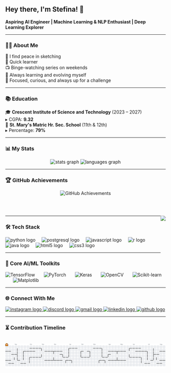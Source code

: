 ## Hey there, I'm Stefina! 👋 
**Aspiring AI Engineer | Machine Learning & NLP Enthusiast | Deep Learning Explorer**

---

### 🧑‍💻 About Me  
🎨 I find peace in sketching  
🧠 Quick learner  
📺 Binge-watching series on weekends  
🔄 Always learning and evolving myself  
🎯 Focused, curious, and always up for a challenge

---

### 📚 Education  
🎓 **Crescent Institute of Science and Technology** (2023 – 2027)  
▸ CGPA: **9.32**  
🏫 **St. Mary's Matric Hr. Sec. School** (11th & 12th)  
▸ Percentage: **79%**

---

### 📊 My Stats
<div align="center">
  <img src="https://github-readme-stats.vercel.app/api?username=Stefina-11&hide_title=false&hide_rank=false&show_icons=true&include_all_commits=true&count_private=true&disable_animations=false&theme=dracula&locale=en&hide_border=false" height="150" alt="stats graph" />
  <img src="https://github-readme-stats.vercel.app/api/top-langs?username=Stefina-11&locale=en&hide_title=false&layout=compact&card_width=320&langs_count=5&theme=dracula&hide_border=false" height="150" alt="languages graph" />
</div>

---

### 🏆 GitHub Achievements
<div align="center">
  <img src="https://github-profile-trophy.vercel.app/?username=Stefina-11&theme=dracula&title=MultiLanguage,Stars,Commits,Followers,Repositories,PullRequest,Issues,Reviews,Experience" alt="GitHub Achievements" />
</div>

<br><br>

<img align="right" height="150" src="https://i.imgflip.com/65efzo.gif" />

---

### 🛠️ Tech Stack
<div align="left">
  <img src="https://cdn.jsdelivr.net/gh/devicons/devicon/icons/python/python-original.svg" height="30" alt="python logo" />
  <img width="12" />
  <img src="https://cdn.jsdelivr.net/gh/devicons/devicon/icons/postgresql/postgresql-original.svg" height="30" alt="postgresql logo" />
  <img width="12" />
  <img src="https://cdn.jsdelivr.net/gh/devicons/devicon/icons/javascript/javascript-original.svg" height="30" alt="javascript logo" />
  <img width="12" />
  <img src="https://cdn.jsdelivr.net/gh/devicons/devicon/icons/r/r-original.svg" height="30" alt="r logo" />
  <img width="12" />
  <img src="https://cdn.jsdelivr.net/gh/devicons/devicon/icons/java/java-original.svg" height="30" alt="java logo" />
  <img width="12" />
  <img src="https://cdn.jsdelivr.net/gh/devicons/devicon/icons/html5/html5-original.svg" height="30" alt="html5 logo" />
  <img width="12" />
  <img src="https://cdn.jsdelivr.net/gh/devicons/devicon/icons/css3/css3-original.svg" height="30" alt="css3 logo" />
</div>

---

### 🧠 Core AI/ML Toolkits
<div align="left">
  <img src="https://cdn.jsdelivr.net/gh/devicons/devicon/icons/tensorflow/tensorflow-original.svg" height="40" alt="TensorFlow" />
  <img width="20" />
  <img src="https://cdn.jsdelivr.net/gh/devicons/devicon/icons/pytorch/pytorch-original.svg" height="40" alt="PyTorch" />
  <img width="20" />
  <img src="https://upload.wikimedia.org/wikipedia/commons/a/ae/Keras_logo.svg" height="40" alt="Keras" />
  <img width="20" />
  <img src="https://cdn.jsdelivr.net/gh/devicons/devicon/icons/opencv/opencv-original.svg" height="40" alt="OpenCV" />
  <img width="20" />
  <img src="https://upload.wikimedia.org/wikipedia/commons/0/05/Scikit_learn_logo_small.svg" height="40" alt="Scikit-learn" />
  <img width="20" />
  <img src="https://upload.wikimedia.org/wikipedia/commons/8/84/Matplotlib_icon.svg" height="40" alt="Matplotlib" />
</div>

---

### 🌐 Connect With Me
<div align="left">
  <a href="https://www.instagram.com/stefina._.1109/" target="_blank">
    <img src="https://img.shields.io/static/v1?message=Instagram&logo=instagram&label=&color=E4405F&logoColor=white&labelColor=&style=for-the-badge" height="35" alt="instagram logo" />
  </a>
  <a href="https://discord.com/users/Stefina_1109" target="_blank">
    <img src="https://img.shields.io/static/v1?message=Discord&logo=discord&label=&color=7289DA&logoColor=white&labelColor=&style=for-the-badge" height="35" alt="discord logo" />
  </a>
  <a href="mailto:stefina1109@gmail.com" target="_blank">
    <img src="https://img.shields.io/static/v1?message=Gmail&logo=gmail&label=&color=D14836&logoColor=white&labelColor=&style=for-the-badge" height="35" alt="gmail logo" />
  </a>
  <a href="https://www.linkedin.com/in/stefina1109/" target="_blank">
    <img src="https://img.shields.io/static/v1?message=LinkedIn&logo=linkedin&label=&color=0077B5&logoColor=white&labelColor=&style=for-the-badge" height="35" alt="linkedin logo" />
  </a>
  <a href="https://github.com/Stefina-11" target="_blank">
    <img src="https://img.shields.io/static/v1?message=GitHub&logo=github&label=&color=181717&logoColor=white&labelColor=&style=for-the-badge" height="35" alt="github logo" />
  </a>
</div>

---

### ⏳ Contribution Timeline  
<br clear="both">
<img src="https://raw.githubusercontent.com/Stefina-11/Stefina-11/output/pacman-contribution-graph.svg" alt="Pacman Contribution Graph" />
